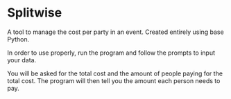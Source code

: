 # Splitwise
A tool to manage the cost per party in an event. Created entirely using base Python.

In order to use properly, run the program and follow the prompts to input your data.

You will be asked for the total cost and the amount of people paying for the total cost. 
The program will then tell you the amount each person needs to pay.
